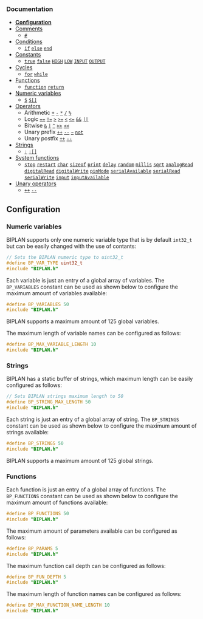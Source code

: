 ### Documentation
- **[Configuration](/documentation/configuration.md)**
- [Comments](/documentation/comments.md)
  - [`#`]()  
- [Conditions](/documentation/conditions.md)
  - [`if`]() [`else`]() [`end`]()
- [Constants](/documentation/constants.md)
  - [`true`]() [`false`]() [`HIGH`]() [`LOW`]() [`INPUT`]() [`OUTPUT`]()
- [Cycles](/documentation/cycles.md)
  - [`for`](/documentation/cycles.md#for) [`while`](/documentation/cycles.md#while)
- [Functions](/documentation/functions.md)
  - [`function`]() [`return`]()
- [Numeric variables](/documentation/numeric-variables.md)
  - [`$`]() [`$[]`]()
- [Operators](/documentation/operators.md)
  - Arithmetic [`+`]() [`-`]() [`*`]() [`/`]() [`%`]()
  - Logic [`==`]() [`!=`]() [`>`]() [`>=`]() [`<`]() [`<=`]() [`&&`]() [`||`]()
  - Bitwise [`&`]() [`|`]() [`^`]() [`>>`]() [`<<`]()
  - Unary prefix [`++`]() [`--`]() [`~`]() [`not`]()
  - Unary postfix [`++`]() [`--`]()
- [Strings](/documentation/strings.md)
  - [`:`]() [`:[]`]()
- [System functions](/documentation/system-functions.md)
  - [`stop`]() [`restart`]() [`char`]() [`sizeof`]() [`print`]() [`delay`]() [`random`]() [`millis`]() [`sqrt`]() [`analogRead`]() [`digitalRead`]() [`digitalWrite`]() [`pinMode`]() [`serialAvailable`]() [`serialRead`]() [`serialWrite`]() [`input`]() [`inputAvailable`]()
- [Unary operators](/documentation/unary-operators.md)
  - [`++`]() [`--`]()

## Configuration

### Numeric variables
BIPLAN supports only one numeric variable type that is by default `int32_t` but can be easily changed with the use of contants:
```cpp
// Sets the BIPLAN numeric type to uint32_t
#define BP_VAR_TYPE uint32_t
#include "BIPLAN.h"
```
Each variable is just an entry of a global array of variables. The `BP_VARIABLES` constant can be used as shown below to configure the maximum amount of variables available:
```cpp
#define BP_VARIABLES 50
#include "BIPLAN.h"
```
BIPLAN supports a maximum amount of 125 global variables.

The maximum length of variable names can be configured as follows:
```cpp
#define BP_MAX_VARIABLE_LENGTH 10
#include "BIPLAN.h"
```

### Strings
BIPLAN has a static buffer of strings, which maximum length can be easily configured as follows:
```cpp
// Sets BIPLAN strings maximum length to 50
#define BP_STRING_MAX_LENGTH 50
#include "BIPLAN.h"
```
Each string is just an entry of a global array of string. The `BP_STRINGS` constant can be used as shown below to configure the maximum amount of strings available:
```cpp
#define BP_STRINGS 50
#include "BIPLAN.h"
```
BIPLAN supports a maximum amount of 125 global strings.

### Functions
Each function is just an entry of a global array of functions. The `BP_FUNCTIONS` constant can be used as shown below to configure the maximum amount of functions available:
```cpp
#define BP_FUNCTIONS 50
#include "BIPLAN.h"
```
The maximum amount of parameters available can be configured as follows:
```cpp
#define BP_PARAMS 5
#include "BIPLAN.h"
```
The maximum function call depth can be configured as follows:
```cpp
#define BP_FUN_DEPTH 5
#include "BIPLAN.h"
```
The maximum length of function names can be configured as follows:
```cpp
#define BP_MAX_FUNCTION_NAME_LENGTH 10
#include "BIPLAN.h"
```
